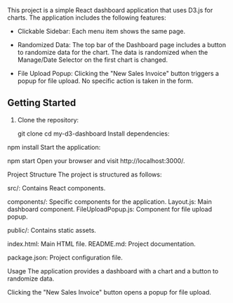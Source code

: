 This project is a simple React dashboard application that uses D3.js for charts. The application includes the following features:

- Clickable Sidebar: Each menu item shows the same page.

- Randomized Data: The top bar of the Dashboard page includes a button to randomize data for the chart. The data is randomized when the Manage/Date Selector on the first chart is changed.

- File Upload Popup: Clicking the "New Sales Invoice" button triggers a popup for file upload. No specific action is taken in the form.

## Getting Started

1. Clone the repository:
 
   git clone <repository-url>
   cd my-d3-dashboard
Install dependencies:


npm install
Start the application:


npm start
Open your browser and visit http://localhost:3000/.

Project Structure
The project is structured as follows:

src/: Contains React components.

components/: Specific components for the application.
Layout.js: Main dashboard component.
FileUploadPopup.js: Component for file upload popup.

public/: Contains static assets.

index.html: Main HTML file.
README.md: Project documentation.

package.json: Project configuration file.

Usage
The application provides a dashboard with a chart and a button to randomize data.

Clicking the "New Sales Invoice" button opens a popup for file upload.




